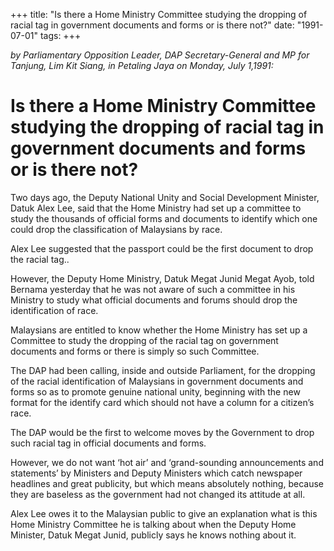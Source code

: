 +++ 
title: "Is there a Home Ministry Committee studying the dropping of racial tag in government documents and forms or is there not?"
date: "1991-07-01"
tags:
+++

_by Parliamentary Opposition Leader, DAP Secretary-General and MP for Tanjung, Lim Kit Siang, in Petaling Jaya on Monday, July 1,1991:_

# Is there a Home Ministry Committee studying the dropping of racial tag in government documents and forms or is there not?

Two days ago, the Deputy National Unity and Social Development Minister, Datuk Alex Lee, said that the Home Ministry had set up a committee to study the thousands of official forms and documents to identify which one could drop the classification of Malaysians by race.</u>

Alex Lee suggested that the passport could be the first document to drop the racial tag..

However, the Deputy Home Ministry, Datuk Megat Junid Megat Ayob, told Bernama yesterday that he was not aware of such a committee in his Ministry to study what official documents and forums should drop the identification of race.

Malaysians are entitled to know whether the Home Ministry has set up a Committee to study the dropping of the racial tag on government documents and forms or there is simply so such Committee.

The DAP had been calling, inside and outside Parliament, for the dropping of the racial identification of Malaysians in government documents and forms so as to promote genuine national unity, beginning with the new format for the identify card which should not have a column for a citizen’s race.

The DAP would be the first to welcome moves by the Government to drop such racial tag in official documents and forms.

However, we do not want ‘hot air’ and ‘grand-sounding announcements and statements’ by Ministers and Deputy Ministers which catch newspaper headlines and great publicity, but which means absolutely nothing, because they are baseless as the government had not changed its attitude at all.

Alex Lee owes it to the Malaysian public to give an explanation what is this Home Ministry Committee he is talking about when the Deputy Home Minister, Datuk Megat Junid, publicly says he knows nothing about it.
 
